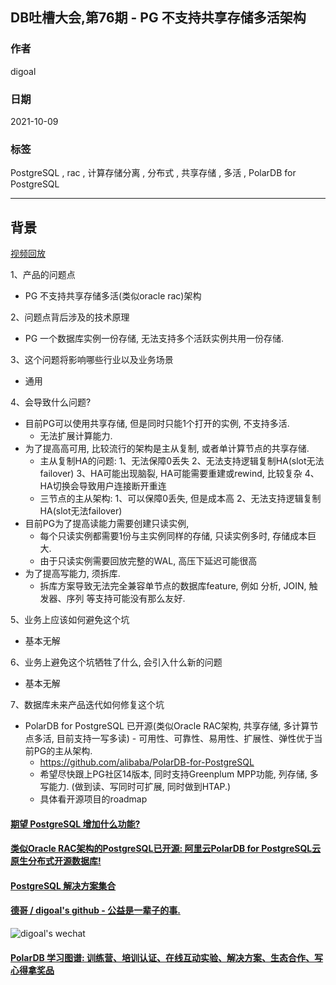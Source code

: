 ## DB吐槽大会,第76期 - PG 不支持共享存储多活架构   
  
### 作者  
digoal  
  
### 日期  
2021-10-09  
  
### 标签  
PostgreSQL , rac , 计算存储分离 , 分布式 , 共享存储 , 多活 , PolarDB for PostgreSQL      
  
----  
  
## 背景  
[视频回放]()  
  
1、产品的问题点  
- PG 不支持共享存储多活(类似oracle rac)架构   
  
2、问题点背后涉及的技术原理  
- PG 一个数据库实例一份存储, 无法支持多个活跃实例共用一份存储.   
  
3、这个问题将影响哪些行业以及业务场景  
- 通用  
  
4、会导致什么问题?  
- 目前PG可以使用共享存储, 但是同时只能1个打开的实例, 不支持多活.    
    - 无法扩展计算能力.   
- 为了提高高可用, 比较流行的架构是主从复制, 或者单计算节点的共享存储.  
    - 主从复制HA的问题: 1、无法保障0丢失 2、无法支持逻辑复制HA(slot无法failover)  3、HA可能出现脑裂, HA可能需要重建或rewind, 比较复杂 4、HA切换会导致用户连接断开重连  
    - 三节点的主从架构: 1、可以保障0丢失, 但是成本高 2、无法支持逻辑复制HA(slot无法failover)   
- 目前PG为了提高读能力需要创建只读实例,   
    - 每个只读实例都需要1份与主实例同样的存储, 只读实例多时, 存储成本巨大.  
    - 由于只读实例需要回放完整的WAL, 高压下延迟可能很高  
- 为了提高写能力, 须拆库.  
    - 拆库方案导致无法完全兼容单节点的数据库feature, 例如 分析, JOIN, 触发器、序列 等支持可能没有那么友好.    
  
5、业务上应该如何避免这个坑  
- 基本无解  
  
6、业务上避免这个坑牺牲了什么, 会引入什么新的问题  
- 基本无解  
  
7、数据库未来产品迭代如何修复这个坑  
- PolarDB for PostgreSQL 已开源(类似Oracle RAC架构, 共享存储, 多计算节点多活, 目前支持一写多读)  - 可用性、可靠性、易用性、扩展性、弹性优于当前PG的主从架构.   
    - https://github.com/alibaba/PolarDB-for-PostgreSQL  
    - 希望尽快跟上PG社区14版本, 同时支持Greenplum MPP功能, 列存储, 多写能力. (做到读、写同时可扩展, 同时做到HTAP.)    
    - 具体看开源项目的roadmap    
  
  
  
#### [期望 PostgreSQL 增加什么功能?](https://github.com/digoal/blog/issues/76 "269ac3d1c492e938c0191101c7238216")
  
  
#### [类似Oracle RAC架构的PostgreSQL已开源: 阿里云PolarDB for PostgreSQL云原生分布式开源数据库!](https://github.com/alibaba/PolarDB-for-PostgreSQL "57258f76c37864c6e6d23383d05714ea")
  
  
#### [PostgreSQL 解决方案集合](https://yq.aliyun.com/topic/118 "40cff096e9ed7122c512b35d8561d9c8")
  
  
#### [德哥 / digoal's github - 公益是一辈子的事.](https://github.com/digoal/blog/blob/master/README.md "22709685feb7cab07d30f30387f0a9ae")
  
  
![digoal's wechat](../pic/digoal_weixin.jpg "f7ad92eeba24523fd47a6e1a0e691b59")
  
  
#### [PolarDB 学习图谱: 训练营、培训认证、在线互动实验、解决方案、生态合作、写心得拿奖品](https://www.aliyun.com/database/openpolardb/activity "8642f60e04ed0c814bf9cb9677976bd4")
  
